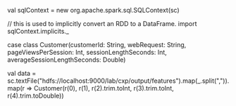 val sqlContext = new org.apache.spark.sql.SQLContext(sc)

// this is used to implicitly convert an RDD to a DataFrame.
import sqlContext.implicits._

case class Customer(customerId: String, webRequest: String, pageViewsPerSession: Int, sessionLengthSeconds: Int, averageSessionLengthSeconds: Double)

val data = sc.textFile("hdfs://localhost:9000/lab/cxp/output/features").map(_.split(",")).map(r => Customer(r(0), r(1), r(2).trim.toInt, r(3).trim.toInt, r(4).trim.toDouble))